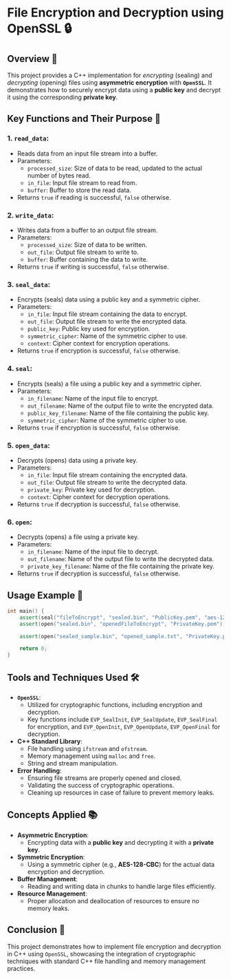 # **File Encryption and Decryption using OpenSSL** 🔒

## **Overview** 📄
This project provides a C++ implementation for _encrypting_ (sealing) and _decrypting_ (opening) files using **asymmetric encryption** with **`OpenSSL`**. 
It demonstrates how to securely encrypt data using a **public key** and decrypt it using the corresponding **private key**.

## **Key Functions and Their Purpose** 📌
### 1. **`read_data`**:
- Reads data from an input file stream into a buffer.
- Parameters:
    - `processed_size`: Size of data to be read, updated to the actual number of bytes read.
    - `in_file`: Input file stream to read from.
    - `buffer`: Buffer to store the read data.
- Returns `true` if reading is successful, `false` otherwise.

### 2. **`write_data`**:
- Writes data from a buffer to an output file stream.
- Parameters:
    - `processed_size`: Size of data to be written.
    - `out_file`: Output file stream to write to.
    - `buffer`: Buffer containing the data to write.
- Returns `true` if writing is successful, `false` otherwise.

### 3. **`seal_data`**:
- Encrypts (seals) data using a public key and a symmetric cipher.
- Parameters:
    - `in_file`: Input file stream containing the data to encrypt.
    - `out_file`: Output file stream to write the encrypted data.
    - `public_key`: Public key used for encryption.
    - `symmetric_cipher`: Name of the symmetric cipher to use.
    - `context`: Cipher context for encryption operations.
- Returns `true` if encryption is successful, `false` otherwise.

### 4. **`seal`**:
- Encrypts (seals) a file using a public key and a symmetric cipher.
- Parameters:
    - `in_filename`: Name of the input file to encrypt.
    - `out_filename`: Name of the output file to write the encrypted data.
    - `public_key_filename`: Name of the file containing the public key.
    - `symmetric_cipher`: Name of the symmetric cipher to use.
- Returns `true` if encryption is successful, `false` otherwise.

### 5. **`open_data`**:
- Decrypts (opens) data using a private key.
- Parameters:
    - `in_file`: Input file stream containing the encrypted data.
    - `out_file`: Output file stream to write the decrypted data.
    - `private_key`: Private key used for decryption.
    - `context`: Cipher context for decryption operations.
- Returns `true` if decryption is successful, `false` otherwise.

### 6. **`open`**:
- Decrypts (opens) a file using a private key.
- Parameters:
    - `in_filename`: Name of the input file to decrypt.
    - `out_filename`: Name of the output file to write the decrypted data.
    - `private_key_filename`: Name of the file containing the private key.
- Returns `true` if decryption is successful, `false` otherwise.

## **Usage Example** 📘
```cpp
int main() {
    assert(seal("fileToEncrypt", "sealed.bin", "PublicKey.pem", "aes-128-cbc"));
    assert(open("sealed.bin", "openedFileToEncrypt", "PrivateKey.pem"));

    assert(open("sealed_sample.bin", "opened_sample.txt", "PrivateKey.pem"));

    return 0;
}
```

## **Tools and Techniques Used** 🛠️
- **`OpenSSL`**:
    - Utilized for cryptographic functions, including encryption and decryption.
    - Key functions include `EVP_SealInit`, `EVP_SealUpdate`, `EVP_SealFinal` for encryption, and `EVP_OpenInit`, `EVP_OpenUpdate`, `EVP_OpenFinal` for decryption.
- **C++ Standard Library**:
    - File handling using `ifstream` and `ofstream`.
    - Memory management using `malloc` and `free`.
    - String and stream manipulation.
- **Error Handling**:
    - Ensuring file streams are properly opened and closed.
    - Validating the success of cryptographic operations.
    - Cleaning up resources in case of failure to prevent memory leaks.

## **Concepts Applied** 📚
- **Asymmetric Encryption**:
    - Encrypting data with a **public key** and decrypting it with a **private key**.
- **Symmetric Encryption**:
    - Using a symmetric cipher (e.g., **AES-128-CBC**) for the actual data encryption and decryption.
- **Buffer Management**:
    - Reading and writing data in chunks to handle large files efficiently.
- **Resource Management**:
    - Proper allocation and deallocation of resources to ensure no memory leaks.

## **Conclusion** 📝
This project demonstrates how to implement file encryption and decryption in C++ using `OpenSSL`, 
showcasing the integration of cryptographic techniques with standard C++ file handling and memory management practices.
